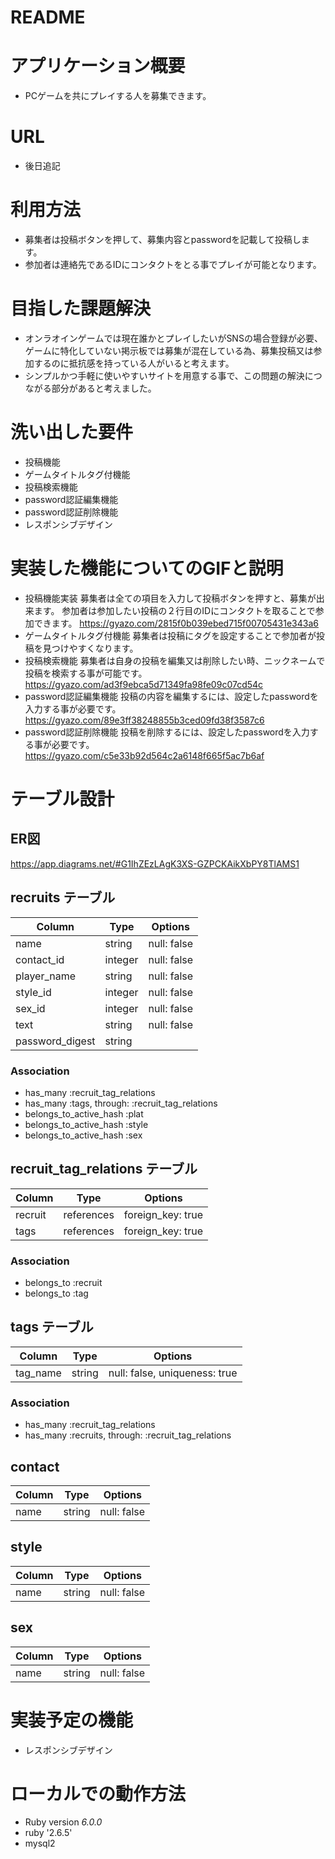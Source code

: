 # README

# アプリケーション概要
- PCゲームを共にプレイする人を募集できます。

# URL
- 後日追記

# 利用方法
- 募集者は投稿ボタンを押して、募集内容とpasswordを記載して投稿します。
- 参加者は連絡先であるIDにコンタクトをとる事でプレイが可能となります。

# 目指した課題解決
- オンラオインゲームでは現在誰かとプレイしたいがSNSの場合登録が必要、ゲームに特化していない掲示板では募集が混在している為、募集投稿又は参加するのに抵抗感を持っている人がいると考えます。
- シンプルかつ手軽に使いやすいサイトを用意する事で、この問題の解決につながる部分があると考えました。

# 洗い出した要件
- 投稿機能
- ゲームタイトルタグ付機能
- 投稿検索機能
- password認証編集機能
- password認証削除機能
- レスポンシブデザイン

# 実装した機能についてのGIFと説明
- 投稿機能実装
募集者は全ての項目を入力して投稿ボタンを押すと、募集が出来ます。
参加者は参加したい投稿の２行目のIDにコンタクトを取ることで参加できます。
https://gyazo.com/2815f0b039ebed715f00705431e343a6
- ゲームタイトルタグ付機能
募集者は投稿にタグを設定することで参加者が投稿を見つけやすくなります。
- 投稿検索機能
募集者は自身の投稿を編集又は削除したい時、ニックネームで投稿を検索する事が可能です。
https://gyazo.com/ad3f9ebca5d71349fa98fe09c07cd54c
- password認証編集機能
投稿の内容を編集するには、設定したpasswordを入力する事が必要です。
https://gyazo.com/89e3ff38248855b3ced09fd38f3587c6
- password認証削除機能
投稿を削除するには、設定したpasswordを入力する事が必要です。
https://gyazo.com/c5e33b92d564c2a6148f665f5ac7b6af
# テーブル設計

## ER図
https://app.diagrams.net/#G1IhZEzLAgK3XS-GZPCKAikXbPY8TlAMS1

## recruits テーブル

| Column          | Type       | Options     |
| --------------- | ---------- | ----------- |
| name            | string     | null: false |
| contact_id      | integer    | null: false |
| player_name     | string     | null: false |
| style_id        | integer    | null: false |
| sex_id          | integer    | null: false |
| text            | string     | null: false |
| password_digest | string     |             |

### Association

- has_many :recruit_tag_relations
- has_many :tags, through: :recruit_tag_relations
- belongs_to_active_hash :plat
- belongs_to_active_hash :style
- belongs_to_active_hash :sex

## recruit_tag_relations テーブル

| Column  | Type       | Options           |
| ------  | ---------- | ----------------- |
| recruit | references | foreign_key: true |
| tags    | references | foreign_key: true |

### Association

- belongs_to :recruit
- belongs_to :tag

## tags テーブル

| Column   | Type   | Options                       |
| -------- | ------ | ----------------------------- |
| tag_name | string | null: false, uniqueness: true |

### Association

- has_many :recruit_tag_relations
- has_many :recruits, through: :recruit_tag_relations

## contact

| Column   | Type   | Options     |
| -------- | ------ | ----------- |
| name     | string | null: false |

## style

| Column   | Type   | Options     |
| -------- | ------ | ----------- |
| name     | string | null: false |

## sex

| Column   | Type   | Options     |
| -------- | ------ | ----------- |
| name     | string | null: false |

# 実装予定の機能
- レスポンシブデザイン

# ローカルでの動作方法
* Ruby version _6.0.0_
* ruby '2.6.5'
* mysql2